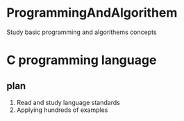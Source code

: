 # ProgrammingAndAlgorithem
Study basic programming and algorithems concepts 

# C programming language
## plan
 1. Read and study language standards
 2. Applying hundreds of examples

